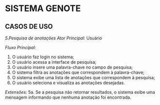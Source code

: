 # SISTEMA GENOTE

## CASOS DE USO

*5.Pesquisa de anotações*
*Ator Principal:* Usuário

*Fluxo Principal:*
1. O usuário faz login no sistema;
2. O usuário acessa a interface de pesquisa;
3. O usuário insere uma palavra-chave no campo de pesquisa;
4. O sistema filtra as anotações que correspondem à palavra-chave;
5. O sistema exibe uma lista de anotações que correspondem à pesquisa;
6. O usuário seleciona e visualiza as anotações desejadas.

*Extensões:*
5a. Se a pesquisa não retornar resultados, o sistema exibe uma mensagem informando que nenhuma anotação foi encontrada.


